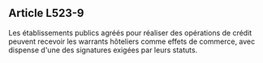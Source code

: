 Article L523-9
----
Les établissements publics agréés pour réaliser des opérations de crédit peuvent
recevoir les warrants hôteliers comme effets de commerce, avec dispense d'une
des signatures exigées par leurs statuts.
